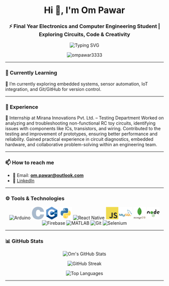 <h1 align="center">Hi 👋, I'm Om Pawar</h1>
<h3 align="center">⚡ Final Year Electronics and Computer Engineering Student | Exploring Circuits, Code & Creativity</h3>

<p align="center">
  <img src="https://readme-typing-svg.herokuapp.com?font=Fira+Code&size=22&duration=3000&pause=1000&color=00F5A0&width=435&lines=Embedded+Systems+%7C+IoT+%7C+Arduino;Automation+Enthusiast+%7C+Problem+Solver;Merging+Hardware+with+Intelligent+Code" alt="Typing SVG" />
</p>

<p align="center">
  <img src="https://komarev.com/ghpvc/?username=ompawar3333&label=Profile%20views&color=0e75b6&style=flat" alt="ompawar3333" />
</p>

---

### 🌱 Currently Learning
🚀 I’m currently exploring embedded systems, sensor automation, IoT integration, and Git/GitHub for version control.

---

### 📌 Experience
🎯 Internship at Mirana Innovations Pvt. Ltd. – Testing Department
Worked on analyzing and troubleshooting non-functional RC toy circuits, identifying issues with components like ICs, transistors, and wiring. Contributed to the testing and improvement of prototypes, ensuring better performance and reliability. Gained practical experience in circuit diagnostics, embedded hardware, and collaborative problem-solving within an engineering team.

---

### 📫 How to reach me
- 📧 Email: **om.pawar@outlook.com**
- 💼 [LinkedIn](https://www.linkedin.com/in/om-pawar-314a67373/)

---

### ⚙️ Tools & Technologies

<p align="center">
  <img src="https://cdn.worldvectorlogo.com/logos/arduino-1.svg" alt="Arduino" width="40" height="40"/>
  <img src="https://raw.githubusercontent.com/devicons/devicon/master/icons/c/c-original.svg" alt="C" width="40" height="40"/>
  <img src="https://raw.githubusercontent.com/devicons/devicon/master/icons/cplusplus/cplusplus-original.svg" alt="C++" width="40" height="40"/>
  <img src="https://raw.githubusercontent.com/devicons/devicon/master/icons/python/python-original.svg" alt="Python" width="40" height="40"/>
  <img src="https://reactnative.dev/img/header_logo.svg" alt="React Native" width="40" height="40"/>
  <img src="https://raw.githubusercontent.com/devicons/devicon/master/icons/javascript/javascript-original.svg" alt="JavaScript" width="40" height="40"/>
  <img src="https://raw.githubusercontent.com/devicons/devicon/master/icons/mysql/mysql-original-wordmark.svg" alt="MySQL" width="40" height="40"/>
  <img src="https://raw.githubusercontent.com/devicons/devicon/master/icons/mongodb/mongodb-original-wordmark.svg" alt="MongoDB" width="40" height="40"/>
  <img src="https://raw.githubusercontent.com/devicons/devicon/master/icons/nodejs/nodejs-original-wordmark.svg" alt="Node.js" width="40" height="40"/>
  <img src="https://www.vectorlogo.zone/logos/firebase/firebase-icon.svg" alt="Firebase" width="40" height="40"/>
  <img src="https://upload.wikimedia.org/wikipedia/commons/2/21/Matlab_Logo.png" alt="MATLAB" width="40" height="40"/>
  <img src="https://www.vectorlogo.zone/logos/git-scm/git-scm-icon.svg" alt="Git" width="40" height="40"/>
  <img src="https://raw.githubusercontent.com/detain/svg-logos/780f25886640cef088af994181646db2f6b1a3f8/svg/selenium-logo.svg" alt="Selenium" width="40" height="40"/>
</p>

---

### 📊 GitHub Stats

<p align="center">
  <img src="https://github-readme-stats.vercel.app/api?username=ompawar3333&show_icons=true&theme=radical" alt="Om's GitHub Stats" />
</p>

<p align="center">
  <img src="https://github-readme-streak-stats.herokuapp.com/?user=ompawar3333&theme=react" alt="GitHub Streak" />
</p>

<p align="center">
  <img src="https://github-readme-stats.vercel.app/api/top-langs/?username=ompawar3333&layout=compact&theme=tokyonight" alt="Top Languages" />
</p>

---


